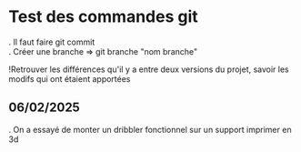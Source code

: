 # Test des commandes git
. Il faut faire git commit  
. Créer une branche => git branche "nom branche"

!Retrouver les différences qu'il y a entre deux versions du projet, savoir les modifs qui ont étaient apportées  

## 06/02/2025
. On a essayé de monter un dribbler fonctionnel sur un support imprimer en 3d

